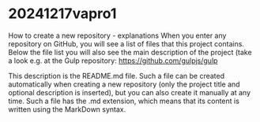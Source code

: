 # 20241217vapro1
How to create a new repository - explanations
When you enter any repository on GitHub, you will see a list of files that this project contains. Below the file list you will also see the main description of the project (take a look e.g. at the Gulp repository: https://github.com/gulpjs/gulp

This description is the README.md file. Such a file can be created automatically when creating a new repository (only the project title and optional description is inserted), but you can also create it manually at any time. Such a file has the .md extension, which means that its content is written using the MarkDown syntax.
